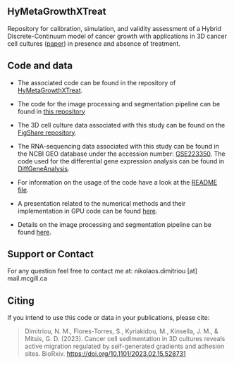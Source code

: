 ## HyMetaGrowthXTreat

Repository for calibration, simulation, and validity assessment of a
Hybrid Discrete-Continuum model of cancer growth with applications in
3D cancer cell cultures ([paper](https://doi.org/10.1101/2023.02.15.528731)) in presence and absence of treatment.

## Code and data
- The associated code can be found in the repository of [HyMetaGrowthXTreat](https://github.com/NMDimitriou/HyMetaGrowthXTreat).

- The code for the image processing and segmentation pipeline can be found in [this repository](https://github.com/NMDimitriou/3D-Preprocessing-Nuclei-Segmentation)

- The 3D cell culture data associated with this study can be found on the [FigShare repository](https://figshare.com/projects/3D-GROWTH-MDA-MB-231-SERIES-12/118989).

- The RNA-sequencing data associated with this study can be found in the NCBI GEO database under the accession number: [GSE223350](https://www.ncbi.nlm.nih.gov/geo/query/acc.cgi?acc=GSE223350). The code used for the differential gene expression analysis can be found in [DiffGeneAnalysis](https://github.com/NMDimitriou/HyMetaGrowthXTreat/tree/main/DiffGeneAnalysis).

- For information on the usage of the code have a look at the [README file](https://github.com/NMDimitriou/HyMetaGrowthXTreat/blob/main/README.md).

- A presentation related to the numerical methods and their implementation in GPU code can be found [here](https://github.com/NMDimitriou/HyMetaGrowthXTreat/blob/main/numerical_methods_implementation_gpus.pdf).

- Details on the image processing and segmentation pipeline can be found [here](https://t.co/vd68g8qOTv).

## Support or Contact
For any question feel free to contact me at: nikolaos.dimitriou [at] mail.mcgill.ca

## Citing
If you intend to use this code or data in your publications, please cite:
> Dimitriou, N. M., Flores-Torres, S., Kyriakidou, M., Kinsella, J. M., & Mitsis, G. D. (2023). Cancer cell sedimentation in 3D cultures reveals active migration regulated by self-generated gradients and adhesion sites. BioRxiv. https://doi.org/10.1101/2023.02.15.528731

